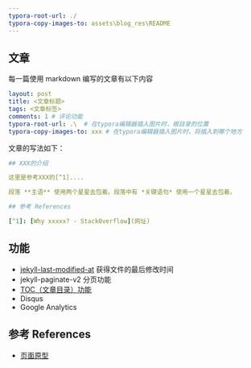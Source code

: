 ```yaml
---
typora-root-url: ./
typora-copy-images-to: assets\blog_res\README
---
```


## 文章

每一篇使用 markdown 编写的文章有以下内容

```yaml
layout: post 
title: <文章标题>
tags: <文章标签>
comments: 1 # 评论功能
typora-root-url: .\  # 在typora编辑器插入图片时，根目录的位置
typora-copy-images-to: xxx # 在typora编辑器插入图片时，将插入到哪个地方
```

文章的写法如下：

```yaml
## XXX的介绍

这里是参考XXX的[^1]....

段落 **主语** 使用两个星星去包着。段落中有 *关键语句* 使用一个星星去包着。

## 参考 References

[^1]: [Why xxxxx? - StackOverflow](网址)
```

## 功能

- [jekyll-last-modified-at](https://github.com/gjtorikian/jekyll-last-modified-at) 获得文件的最后修改时间
- jekyll-paginate-v2 分页功能
- [TOC（文章目录）功能](https://github.com/allejo/jekyll-toc)
- Disqus
- Google Analytics

## 参考 References

- [页面原型](https://shawnteoh.github.io/matjek/) 
